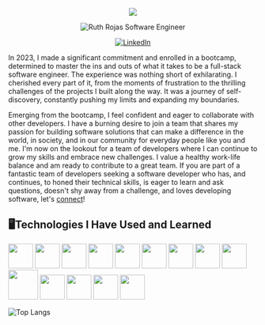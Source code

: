 
<div align=center>
  
![](https://i.giphy.com/media/v1.Y2lkPTc5MGI3NjExNXQ4Y3hsc29mMHc1b2hldmYzc2Y4a3UzcG9qeXUwZ2w1ZHJnd3djcCZlcD12MV9pbnRlcm5hbF9naWZfYnlfaWQmY3Q9Zw/L1R1tvI9svkIWwpVYr/giphy.gif)
  
![Ruth Rojas Software Engineer](https://capsule-render.vercel.app/api?type=venom&color=0824fc&height=100&section=header&text=Welcome!&fontSize=50&animation=scaleIn&fontColor=21d8ea)

  <a href="https://www.linkedin.com/in/ruth-rojas-software-engineer/">![LinkedIn](https://img.shields.io/badge/linkedin-%230077B5.svg?style=for-the-badge&logo=linkedin&logoColor=white)</a>

</div>


In 2023, I made a significant commitment and enrolled in a bootcamp, determined to master the ins and outs of what it takes to be a full-stack software engineer.
The experience was nothing short of exhilarating. I cherished every part of it, from the moments of frustration to the thrilling challenges of the projects I built along the way. It was a journey of self-discovery, constantly pushing my limits and expanding my boundaries.

Emerging from the bootcamp, I feel confident and eager to collaborate with other developers.
I have a burning desire to join a team that shares my passion for building software solutions that can make a
difference in the world, in society, and in our community for everyday people like you and me.
I'm now on the lookout for a team of developers where I can continue to grow my skills and embrace new
challenges. I value a healthy work-life balance and am ready to contribute to a great team.
If you are part of a fantastic team of developers seeking a software developer who has, and continues, to honed their technical skills, is
eager to learn and ask questions, doesn't shy away from a challenge, and loves developing software, let's [connect](https://www.linkedin.com/in/ruth-rojas-software-engineer/)!

<h2>🖥️Technologies I Have Used and Learned</h2>
<p align=left>

  <!-- Javascript icon -->
  <img width=50 height=50 src="https://cdn.jsdelivr.net/gh/devicons/devicon@latest/icons/javascript/javascript-original.svg" />

  <!-- HTML -->
  <img width=50 height=50 src="https://cdn.jsdelivr.net/gh/devicons/devicon@latest/icons/html5/html5-plain-wordmark.svg" />
          
  <!--CSS -->
  <img width=50 height=50 src="https://cdn.jsdelivr.net/gh/devicons/devicon@latest/icons/css3/css3-plain-wordmark.svg" />
        
  <!-- react icon--> 
  <img width=50 height=50 src="https://cdn.jsdelivr.net/gh/devicons/devicon@latest/icons/react/react-original-wordmark.svg" />

  <!--Tailwind CSS -->
  <img width=50 height=50 src="https://cdn.jsdelivr.net/gh/devicons/devicon@latest/icons/tailwindcss/tailwindcss-original-wordmark.svg" />
          
  <!--Material UI -->
  <img width=50 height=50 src="https://cdn.jsdelivr.net/gh/devicons/devicon@latest/icons/materialui/materialui-original.svg" />

  <!-- Redux -->
  <img width=50 height=50 src="https://cdn.jsdelivr.net/gh/devicons/devicon@latest/icons/redux/redux-original.svg" />
          
          
  <!-- Python icon-->
  <img width=50 height=50 src="https://cdn.jsdelivr.net/gh/devicons/devicon@latest/icons/python/python-original-wordmark.svg"/>

  <!--Flask -->
<img width=50 height=50 src="https://cdn.jsdelivr.net/gh/devicons/devicon@latest/icons/flask/flask-original-wordmark.svg"/>
  
  <!-- SQLAlchemy -->
  <img width=60 height=60 src="https://cdn.jsdelivr.net/gh/devicons/devicon@latest/icons/sqlalchemy/sqlalchemy-original-wordmark.svg" />

  <!-- SQL-->
<img width=50 height=50 src="https://cdn.jsdelivr.net/gh/devicons/devicon@latest/icons/azuresqldatabase/azuresqldatabase-original.svg" />
          
          
  <!-- PostgreSQL-->
  <img width=50 height=50 src="https://cdn.jsdelivr.net/gh/devicons/devicon@latest/icons/postgresql/postgresql-plain-wordmark.svg" />
          
  <!-- SQLite-->
  <img width=50 height=50 src="https://cdn.jsdelivr.net/gh/devicons/devicon@latest/icons/sqlite/sqlite-original-wordmark.svg" />
          
  <!--Git -->
  <img width=50 height=50 src="https://cdn.jsdelivr.net/gh/devicons/devicon@latest/icons/git/git-plain-wordmark.svg" />
</p>                  

![Top Langs](https://github-readme-stats.vercel.app/api/top-langs/?username=anuraghazra&layout=compact)

<!--
**ruro122020/ruro122020** is a ✨ _special_ ✨ repository because its `README.md` (this file) appears on your GitHub profile.

Here are some ideas to get you started:

- 🔭 I’m currently working on ...
- 🌱 I’m currently learning ...
- 👯 I’m looking to collaborate on ...
- 🤔 I’m looking for help with ...
- 💬 Ask me about ...
- 📫 How to reach me: ...
- 😄 Pronouns: ...
- ⚡ Fun fact: ...
-->
